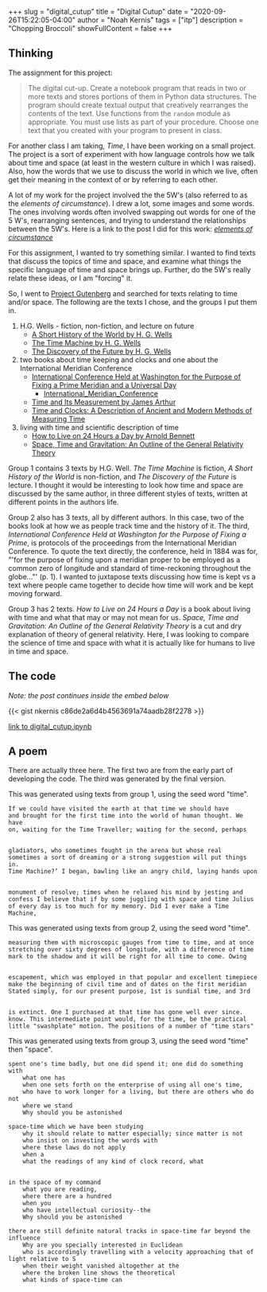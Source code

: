 +++
slug = "digital_cutup"
title = "Digital Cutup"
date = "2020-09-26T15:22:05-04:00"
author = "Noah Kernis"
tags = ["itp"]
description = "Chopping Broccoli"
showFullContent = false
+++

## Thinking

The assignment for this project:

> The digital cut-up. Create a notebook program that reads in two or more texts and stores portions of them in Python data structures. The program should create textual output that creatively rearranges the contents of the text. Use functions from the `random` module as appropriate. You must use lists as part of your procedure. Choose one text that you created with your program to present in class.

For another class I am taking, *Time*, I have been working on a small project. The project is a sort of experiment with how language controls how we talk about time and space (at least in the western culture in which I was raised). Also, how the words that we use to discuss the world in which we live, often get their meaning in the context of or by referring to each other. 

A lot of my work for the project involved the the 5W's (also referred to as the *elements of circumstance*). I drew a lot, some images and some words. The ones involving words often involved swapping out words for one of the 5 W's, rearranging sentences, and trying to understand the relationships between the 5W's. Here is a link to the post I did for this work: [*elements of circumstance*](https://blog.noahkernis.com/posts/itp/fall_2020/time/elements_of_circumstance/)

For this assignment, I wanted to try something similar. I wanted to find texts that discuss the topics of time and space, and examine what things the specific language of time and space brings up. Further, do the 5W's really relate these ideas, or I am "forcing" it.

So, I went to [Project Gutenberg](https://gutenberg.org/) and searched for texts relating to time and/or space. The following are the texts I chose, and the groups I put them in.

1. H.G. Wells - fiction, non-fiction, and lecture on future
	- [A Short History of the World by H. G. Wells](https://gutenberg.org/ebooks/35461)
	- [The Time Machine by H. G. Wells](https://gutenberg.org/ebooks/35)
	- [The Discovery of the Future by H. G. Wells](https://gutenberg.org/ebooks/44867)
2. two books about time keeping and clocks and one about the International Meridian Conference
	- [International Conference Held at Washington for the Purpose of Fixing a Prime Meridian and a Universal Day](https://gutenberg.org/ebooks/17759)
		- [International_Meridian_Conference](https://en.wikipedia.org/wiki/International_Meridian_Conference)
	- [Time and Its Measurement by James Arthur](https://gutenberg.org/ebooks/44838)
	- [Time and Clocks: A Description of Ancient and Modern Methods of Measuring Time](https://gutenberg.org/ebooks/54546)
3. living with time and scientific description of time
	- [How to Live on 24 Hours a Day by Arnold Bennett](https://gutenberg.org/ebooks/2274)
	- [Space, Time and Gravitation: An Outline of the General Relativity Theory](https://gutenberg.org/ebooks/29782)

Group 1 contains 3 texts by H.G. Well. *The Time Machine* is fiction, *A Short History of the World* is non-fiction, and *The Discovery of the Future* is lecture. I thought it would be interesting to look how time and space are discussed by the same author, in three different styles of texts, written at different points in the authors life. 

Group 2 also has 3 texts, all by different authors. In this case, two of the books look at how we as people track time and the history of it. The third, *International Conference Held at Washington for the Purpose of Fixing a Prime*, is protocols of the proceedings from the International Meridian Conference. To quote the text directly, the conference, held in 1884 was for, "'for the purpose of fixing upon a meridian proper to be employed as a common zero of longitude and standard of time-reckoning throughout the globe..."' (p. 1). I wanted to juxtapose texts discussing how time is kept vs a text where people came together to decide how time will work and be kept moving forward.

Group 3 has 2 texts. *How to Live on 24 Hours a Day* is a book about living with time and what that may or may not mean for us. *Space, Time and Gravitation: An Outline of the General Relativity Theory* is a cut and dry explanation of theory of general relativity. Here, I was looking to compare the science of time and space with what it is actually like for humans to live in time and space.

## The code

*Note: the post continues inside the embed below*

{{< gist nkernis c86de2a6d4b4563691a74aadb28f2278 >}}

[link to digital_cutup.ipynb](https://gist.github.com/nkernis/c86de2a6d4b4563691a74aadb28f2278)

## A poem

There are actually three here. The first two are from the early part of developing the code. The third was generated by the final version. 

This was generated using texts from group 1, using the seed word "time".

```
If we could have visited the earth at that time we should have
and brought for the first time into the world of human thought. We have
on, waiting for the Time Traveller; waiting for the second, perhaps


gladiators, who sometimes fought in the arena but whose real
sometimes a sort of dreaming or a strong suggestion will put things in.
Time Machine?’ I began, bawling like an angry child, laying hands upon


monument of resolve; times when he relaxed his mind by jesting and
confess I believe that if by some juggling with space and time Julius
of every day is too much for my memory. Did I ever make a Time Machine,
```

This was generated using texts from group 2, using the seed word "time".

```
measuring them with microscopic gauges from time to time, and at once
stretching over sixty degrees of longitude, with a difference of time
mark to the shadow and it will be right for all time to come. Owing


escapement, which was employed in that popular and excellent timepiece
make the beginning of civil time and of dates on the first meridian
Stated simply, for our present purpose, 1st is sundial time, and 3rd


is extinct. One I purchased at that time has gone well ever since.
know. This intermediate point would, for the time, be the practical
little "swashplate" motion. The positions of a number of "time stars"
```

This was generated using texts from group 3, using the seed word "time" then "space".

```
spent one's time badly, but one did spend it; one did do something with
	what one has
	when one sets forth on the enterprise of using all one's time,
	who have to work longer for a living, but there are others who do not
	where we stand
	Why should you be astonished

space-time which we have been studying
	why it should relate to matter especially; since matter is not
	who insist on investing the words with
	where these laws do not apply
	when a
	what the readings of any kind of clock record, what


in the space of my command
	what you are reading,
	where there are a hundred
	when you
	who have intellectual curiosity--the
	Why should you be astonished

there are still definite natural tracks in space-time far beyond the influence
	Why are you specially interested in Euclidean
	who is accordingly travelling with a velocity approaching that of light relative to S
	when their weight vanished altogether at the
	where the broken line shows the theoretical
	what kinds of space-time can
```
